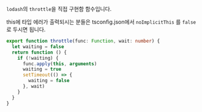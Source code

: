 `lodash`의 `throttle`을 직접 구현함 함수입니다.

this에 타입 에러가 출력되시는 분들은 tsconfig.json에서 `noImplicitThis` 를 `false` 로 두시면 됩니다.

```typescript title="services/utils/index.ts"
export function throttle(func: Function, wait: number) {
  let waiting = false
  return function () {
    if (!waiting) {
      func.apply(this, arguments)
      waiting = true
      setTimeout(() => {
        waiting = false
      }, wait)
    }
  }
}
```
